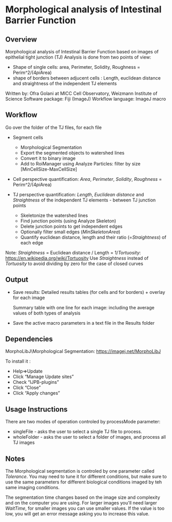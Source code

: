 # Morphological analysis of Intestinal Barrier Function

## Overview
 
Morphological analysis of Intestinal Barrier Function based on images of epithelial tight junction (TJ)
Analysis is done from two points of view: 
- Shape of single cells:  area, Perimeter, Solidity, Roughness = Perim^2/(4*pi*Area)
- shape of borders between adjucent cells : Length, euclidean distance and straightness of the independent TJ elements
 
Written by: Ofra Golani at MICC Cell Observatory, Weizmann Institute of Science
Software package: Fiji (ImageJ)
Workflow language: ImageJ macro 
  
## Workflow 

Go over the folder of the TJ files, for each file 
- Segment cells
	 + Morphological Segmentation
 	 + Export the segmented objects to watershed lines
 	 + Convert it to binary image
 	 + Add to RoiManager using Analyze Particles: filter by size [MinCellSize-MaxCellSize]
 	 
- Cell perspective quantification: *Area*, *Perimeter*, *Solidity*, *Roughness* = Perim^2/(4*pi*Area)
- TJ perspective quantification: *Length*, *Euclidean distance* and *Straightness* of the independent TJ elements - between TJ junction points
 	 + Skeletonize the watershed lines
 	 + Find junction points (using Analyze Skeleton)
 	 + Delete junction points to get independent edges 
 	 + Optionally filter small edges (*MinSkeletonArea*)
 	 + Quantify euclidean distance, length and their ratio (=*Straightness*) of each edge
 	 
Note: *Straightness* = Euclidean distance / Length = 1/*Tortuosity*: https://en.wikipedia.org/wiki/Tortuosity
Use *Straightness* instead of *Tortuosity* to avoid dividing by zero for the case of closed curves
 
## Output

- Save results: 
 	Detailed results tables (for cells and for borders) + overlay for each image
	
	Summary table with one line for each image: including the average values of both types of analysis 
- Save the active macro parameters in a text file in the Results folder
 
## Dependencies

 MorphoLibJ\Morphological Segmentation: https://imagej.net/MorphoLibJ
 
 To install it :
 - Help=>Update
 - Click “Manage Update sites”
 - Check “IJPB-plugins”
 - Click “Close”
 - Click “Apply changes”
 
## Usage Instructions

  There are two modes of operation controled by   processMode   parameter: 
  - singleFile - asks the user to select a single TJ file to process. 
  - wholeFolder - asks the user to select a folder of images, and process all TJ images 
 
## Notes

The Morphological segmentation is controled by one parameter called *Tolerance*.
You may need to tune it for different conditions, but make sure to use the same parameters for different biological conditions imaged by teh same imaging conditions. 
 
The segmentation time changes based on the image size and complexity and on the computer you are using.
For larger images you'll need larger *WaitTime*, for smaller images you can use smaller values.
If the value is too low, you will get an error message asking you to increase this value.
